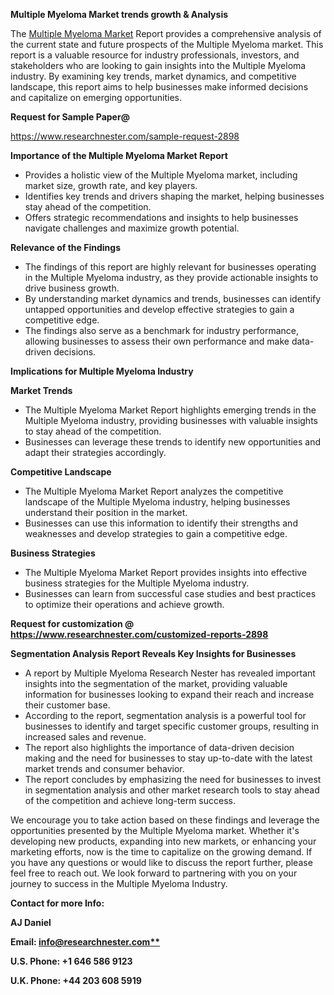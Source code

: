 ﻿<a name="_hlk168649135"></a><a name="_hlk167721000"></a>**Multiple Myeloma Market trends growth & Analysis**

The [Multiple Myeloma Market](https://www.researchnester.com/reports/multiple-myeloma-treatment-drugs-market/2898) Report provides a comprehensive analysis of the current state and future prospects of the Multiple Myeloma market. This report is a valuable resource for industry professionals, investors, and stakeholders who are looking to gain insights into the Multiple Myeloma industry. By examining key trends, market dynamics, and competitive landscape, this report aims to help businesses make informed decisions and capitalize on emerging opportunities.

**Request for Sample Paper@**

<https://www.researchnester.com/sample-request-2898>

**Importance of the Multiple Myeloma Market Report**

- Provides a holistic view of the Multiple Myeloma market, including market size, growth rate, and key players.
- Identifies key trends and drivers shaping the market, helping businesses stay ahead of the competition.
- Offers strategic recommendations and insights to help businesses navigate challenges and maximize growth potential.

**Relevance of the Findings**	

- The findings of this report are highly relevant for businesses operating in the Multiple Myeloma industry, as they provide actionable insights to drive business growth.
- By understanding market dynamics and trends, businesses can identify untapped opportunities and develop effective strategies to gain a competitive edge.
- The findings also serve as a benchmark for industry performance, allowing businesses to assess their own performance and make data-driven decisions.

**Implications for Multiple Myeloma  Industry**

**Market Trends**

- The Multiple Myeloma Market Report highlights emerging trends in the Multiple Myeloma industry, providing businesses with valuable insights to stay ahead of the competition.
- Businesses can leverage these trends to identify new opportunities and adapt their strategies accordingly.

**Competitive Landscape**

- The Multiple Myeloma Market Report analyzes the competitive landscape of the Multiple Myeloma industry, helping businesses understand their position in the market.
- Businesses can use this information to identify their strengths and weaknesses and develop strategies to gain a competitive edge.

**Business Strategies**

- The Multiple Myeloma Market Report provides insights into effective business strategies for the Multiple Myeloma industry.
- Businesses can learn from successful case studies and best practices to optimize their operations and achieve growth.

**Request for customization @ <https://www.researchnester.com/customized-reports-2898>**

**Segmentation Analysis Report Reveals Key Insights for Businesses**

- A report by Multiple Myeloma Research Nester has revealed important insights into the segmentation of the market, providing valuable information for businesses looking to expand their reach and increase their customer base.
- According to the report, segmentation analysis is a powerful tool for businesses to identify and target specific customer groups, resulting in increased sales and revenue.
- The report also highlights the importance of data-driven decision making and the need for businesses to stay up-to-date with the latest market trends and consumer behavior.
- The report concludes by emphasizing the need for businesses to invest in segmentation analysis and other market research tools to stay ahead of the competition and achieve long-term success.

We encourage you to take action based on these findings and leverage the opportunities presented by the Multiple Myeloma market. Whether it's developing new products, expanding into new markets, or enhancing your marketing efforts, now is the time to capitalize on the growing demand. If you have any questions or would like to discuss the report further, please feel free to reach out. We look forward to partnering with you on your journey to success in the Multiple Myeloma Industry.

**Contact for more Info:**

**AJ Daniel**

**Email: [info@researchnester.com**](mailto:info@researchnester.com "mailto:info@researchnester.com")**

**U.S. Phone: +1 646 586 9123**

**U.K. Phone: +44 203 608 5919**



